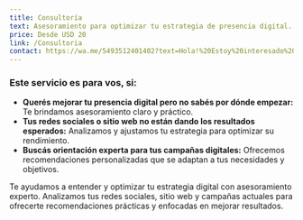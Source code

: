 ```yaml
---
title: Consultoría
text: Asesoramiento para optimizar tu estrategia de presencia digital.
price: Desde USD 20
link: /Consultoria
contact: https://wa.me/5493512401402?text=Hola!%20Estoy%20interesado%20en%20recibir%20m%C3%A1s%20informaci%C3%B3n%20del%20servicio%20de%20Consultoria%20.%20
---
```

### **Este servicio es para vos, si:**

- **Querés mejorar tu presencia digital pero no sabés por dónde empezar:** Te brindamos asesoramiento claro y práctico.  
- **Tus redes sociales o sitio web no están dando los resultados esperados:** Analizamos y ajustamos tu estrategia para optimizar su rendimiento.  
- **Buscás orientación experta para tus campañas digitales:** Ofrecemos recomendaciones personalizadas que se adaptan a tus necesidades y objetivos.  

Te ayudamos a entender y optimizar tu estrategia digital con asesoramiento experto. Analizamos tus redes sociales, sitio web y campañas actuales para ofrecerte recomendaciones prácticas y enfocadas en mejorar resultados.